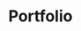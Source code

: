 ---
title: Portfolio
layout: collection
permalink: /portfolio/
collection: portfolio
entries_layout: grid
classes: wide
header:
    overlay_image: test2.jpg
    overlay_filter: 0.2
    caption: South Yuba River © Sean Anderson
---